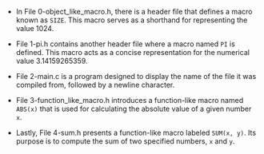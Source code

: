 
- In File 0-object_like_macro.h, there is a header file that defines a macro known as `SIZE`. This macro serves as a shorthand for representing the value 1024.

- File 1-pi.h contains another header file where a macro named `PI` is defined. This macro acts as a concise representation for the numerical value 3.14159265359.

- File 2-main.c is a program designed to display the name of the file it was compiled from, followed by a newline character.

- File 3-function_like_macro.h introduces a function-like macro named `ABS(x)` that is used for calculating the absolute value of a given number `x`.

- Lastly, File 4-sum.h presents a function-like macro labeled `SUM(x, y)`. Its purpose is to compute the sum of two specified numbers, `x` and `y`.
